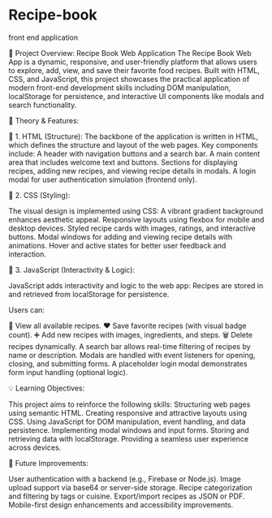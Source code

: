 # Recipe-book
front end application

📖 Project Overview: Recipe Book Web Application
The Recipe Book Web App is a dynamic, responsive, and user-friendly platform that allows users to explore, add, view, and save their favorite food recipes. Built with HTML, CSS, and JavaScript, this project showcases the practical application of modern front-end development skills including DOM manipulation, localStorage for persistence, and interactive UI components like modals and search functionality.

🧠 Theory & Features:

🔹 1. HTML (Structure):
The backbone of the application is written in HTML, which defines the structure and layout of the web pages. Key components include:
A header with navigation buttons and a search bar.
A main content area that includes welcome text and buttons.
Sections for displaying recipes, adding new recipes, and viewing recipe details in modals.
A login modal for user authentication simulation (frontend only).

🔹 2. CSS (Styling):

The visual design is implemented using CSS:
A vibrant gradient background enhances aesthetic appeal.
Responsive layouts using flexbox for mobile and desktop devices.
Styled recipe cards with images, ratings, and interactive buttons.
Modal windows for adding and viewing recipe details with animations.
Hover and active states for better user feedback and interaction.

🔹 3. JavaScript (Interactivity & Logic):

JavaScript adds interactivity and logic to the web app:
Recipes are stored in and retrieved from localStorage for persistence.

Users can:

📄 View all available recipes.
❤️ Save favorite recipes (with visual badge count).
➕ Add new recipes with images, ingredients, and steps.
🗑️ Delete recipes dynamically.
A search bar allows real-time filtering of recipes by name or description.
Modals are handled with event listeners for opening, closing, and submitting forms.
A placeholder login modal demonstrates form input handling (optional logic).

💡 Learning Objectives:

This project aims to reinforce the following skills:
Structuring web pages using semantic HTML.
Creating responsive and attractive layouts using CSS.
Using JavaScript for DOM manipulation, event handling, and data persistence.
Implementing modal windows and input forms.
Storing and retrieving data with localStorage.
Providing a seamless user experience across devices.

🚀 Future Improvements:

User authentication with a backend (e.g., Firebase or Node.js).
Image upload support via base64 or server-side storage.
Recipe categorization and filtering by tags or cuisine.
Export/import recipes as JSON or PDF.
Mobile-first design enhancements and accessibility improvements.
